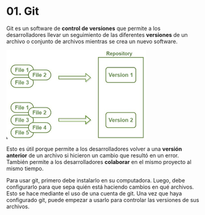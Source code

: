 # 01. Git

Git es un software de **control de versiones** que permite a los desarrolladores llevar un seguimiento de las diferentes **versiones** de un archivo o conjunto de archivos mientras se crea un nuevo software.

![](img/2023-01-18-12-06-26.png)

Esto es útil porque permite a los desarrolladores volver a una **versión anterior** de un archivo si hicieron un cambio que resultó en un error. También permite a los desarrolladores **colaborar** en el mismo proyecto al mismo tiempo.

Para usar git, primero debe instalarlo en su computadora. Luego, debe configurarlo para que sepa quién está haciendo cambios en qué archivos. Esto se hace mediante el uso de una cuenta de git. Una vez que haya configurado git, puede empezar a usarlo para controlar las versiones de sus archivos.
